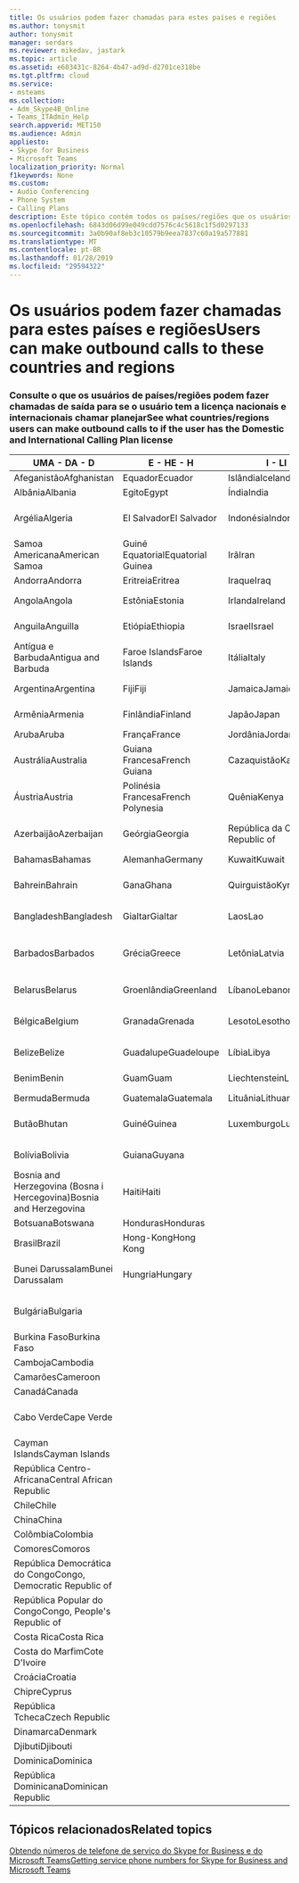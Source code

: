 ```yaml
---
title: Os usuários podem fazer chamadas para estes países e regiões
ms.author: tonysmit
author: tonysmit
manager: serdars
ms.reviewer: mikedav, jastark
ms.topic: article
ms.assetid: e603431c-8264-4b47-ad9d-d2701ce318be
ms.tgt.pltfrm: cloud
ms.service:
- msteams
ms.collection:
- Adm_Skype4B_Online
- Teams_ITAdmin_Help
search.appverid: MET150
ms.audience: Admin
appliesto:
- Skype for Business
- Microsoft Teams
localization_priority: Normal
f1keywords: None
ms.custom:
- Audio Conferencing
- Phone System
- Calling Plans
description: Este tópico contém todos os países/regiões que os usuários podem fazer chamadas de saída para que tenham um plano de chamada.
ms.openlocfilehash: 6843d06d99e049cdd7576c4c5618c1f5d0297133
ms.sourcegitcommit: 3a0b90af8eb3c10579b9eea7837c60a19a577881
ms.translationtype: MT
ms.contentlocale: pt-BR
ms.lasthandoff: 01/28/2019
ms.locfileid: "29594322"
---
```

# <a name="users-can-make-outbound-calls-to-these-countries-and-regions"></a><span data-ttu-id="7ec82-103">Os usuários podem fazer chamadas para estes países e regiões</span><span class="sxs-lookup"><span data-stu-id="7ec82-103">Users can make outbound calls to these countries and regions</span></span>

### <a name="see-what-countriesregions-users-can-make-outbound-calls-to-if-the-user-has-the-domestic-and-international-calling-plan-license"></a><span data-ttu-id="7ec82-104">Consulte o que os usuários de países/regiões podem fazer chamadas de saída para se o usuário tem a licença nacionais e internacionais chamar planejar</span><span class="sxs-lookup"><span data-stu-id="7ec82-104">See what countries/regions users can make outbound calls to if the user has the Domestic and International Calling Plan license</span></span>

|<span data-ttu-id="7ec82-105">**UMA - D**</span><span class="sxs-lookup"><span data-stu-id="7ec82-105">**A - D**</span></span>| <span data-ttu-id="7ec82-106">**E - H**</span><span class="sxs-lookup"><span data-stu-id="7ec82-106">**E - H**</span></span>|<span data-ttu-id="7ec82-107">**I - L**</span><span class="sxs-lookup"><span data-stu-id="7ec82-107">**I - L**</span></span>|<span data-ttu-id="7ec82-108">**M - O**</span><span class="sxs-lookup"><span data-stu-id="7ec82-108">**M - O**</span></span>|<span data-ttu-id="7ec82-109">**P - S**</span><span class="sxs-lookup"><span data-stu-id="7ec82-109">**P - S**</span></span>|<span data-ttu-id="7ec82-110">**T - Z**</span><span class="sxs-lookup"><span data-stu-id="7ec82-110">**T - Z**</span></span>|
---|---|---|---|---|---|
|<span data-ttu-id="7ec82-111">Afeganistão</span><span class="sxs-lookup"><span data-stu-id="7ec82-111">Afghanistan</span></span>|<span data-ttu-id="7ec82-112">Equador</span><span class="sxs-lookup"><span data-stu-id="7ec82-112">Ecuador</span></span> |<span data-ttu-id="7ec82-113">Islândia</span><span class="sxs-lookup"><span data-stu-id="7ec82-113">Iceland</span></span> |<span data-ttu-id="7ec82-114">Macau</span><span class="sxs-lookup"><span data-stu-id="7ec82-114">Macau</span></span> |<span data-ttu-id="7ec82-115">Paquistão</span><span class="sxs-lookup"><span data-stu-id="7ec82-115">Pakistan</span></span> |<span data-ttu-id="7ec82-116">Taiwan</span><span class="sxs-lookup"><span data-stu-id="7ec82-116">Taiwan</span></span>   |
|<span data-ttu-id="7ec82-117">Albânia</span><span class="sxs-lookup"><span data-stu-id="7ec82-117">Albania</span></span>|<span data-ttu-id="7ec82-118">Egito</span><span class="sxs-lookup"><span data-stu-id="7ec82-118">Egypt</span></span> |<span data-ttu-id="7ec82-119">Índia</span><span class="sxs-lookup"><span data-stu-id="7ec82-119">India</span></span> |<span data-ttu-id="7ec82-120">Macedônia</span><span class="sxs-lookup"><span data-stu-id="7ec82-120">Macedonia</span></span> |<span data-ttu-id="7ec82-121">Palau</span><span class="sxs-lookup"><span data-stu-id="7ec82-121">Palau</span></span> |<span data-ttu-id="7ec82-122">Tajiquistão</span><span class="sxs-lookup"><span data-stu-id="7ec82-122">Tajikistan</span></span>   |
|<span data-ttu-id="7ec82-123">Argélia</span><span class="sxs-lookup"><span data-stu-id="7ec82-123">Algeria</span></span>|<span data-ttu-id="7ec82-124">El Salvador</span><span class="sxs-lookup"><span data-stu-id="7ec82-124">El Salvador</span></span> |<span data-ttu-id="7ec82-125">Indonésia</span><span class="sxs-lookup"><span data-stu-id="7ec82-125">Indonesia</span></span> |<span data-ttu-id="7ec82-126">Malaui</span><span class="sxs-lookup"><span data-stu-id="7ec82-126">Malawi</span></span> |<span data-ttu-id="7ec82-127">Palestinian Authority</span><span class="sxs-lookup"><span data-stu-id="7ec82-127">Palestinian Authority</span></span> |<span data-ttu-id="7ec82-128">República Unida da Tanzânia</span><span class="sxs-lookup"><span data-stu-id="7ec82-128">Tanzania, United Republic of</span></span>  |
|<span data-ttu-id="7ec82-129">Samoa Americana</span><span class="sxs-lookup"><span data-stu-id="7ec82-129">American Samoa</span></span>|<span data-ttu-id="7ec82-130">Guiné Equatorial</span><span class="sxs-lookup"><span data-stu-id="7ec82-130">Equatorial Guinea</span></span> |<span data-ttu-id="7ec82-131">Irã</span><span class="sxs-lookup"><span data-stu-id="7ec82-131">Iran</span></span> |<span data-ttu-id="7ec82-132">Malásia</span><span class="sxs-lookup"><span data-stu-id="7ec82-132">Malaysia</span></span> |<span data-ttu-id="7ec82-133">Panamá</span><span class="sxs-lookup"><span data-stu-id="7ec82-133">Panama</span></span> | <span data-ttu-id="7ec82-134">Tailândia</span><span class="sxs-lookup"><span data-stu-id="7ec82-134">Thailand</span></span>   |
|<span data-ttu-id="7ec82-135">Andorra</span><span class="sxs-lookup"><span data-stu-id="7ec82-135">Andorra</span></span> |<span data-ttu-id="7ec82-136">Eritreia</span><span class="sxs-lookup"><span data-stu-id="7ec82-136">Eritrea</span></span> |<span data-ttu-id="7ec82-137">Iraque</span><span class="sxs-lookup"><span data-stu-id="7ec82-137">Iraq</span></span> |<span data-ttu-id="7ec82-138">Mali</span><span class="sxs-lookup"><span data-stu-id="7ec82-138">Mali</span></span> |<span data-ttu-id="7ec82-139">Paraguai</span><span class="sxs-lookup"><span data-stu-id="7ec82-139">Paraguay</span></span> |<span data-ttu-id="7ec82-140">Togo</span><span class="sxs-lookup"><span data-stu-id="7ec82-140">Togo</span></span>   |
|<span data-ttu-id="7ec82-141">Angola</span><span class="sxs-lookup"><span data-stu-id="7ec82-141">Angola</span></span> |<span data-ttu-id="7ec82-142">Estônia</span><span class="sxs-lookup"><span data-stu-id="7ec82-142">Estonia</span></span> |<span data-ttu-id="7ec82-143">Irlanda</span><span class="sxs-lookup"><span data-stu-id="7ec82-143">Ireland</span></span> |<span data-ttu-id="7ec82-144">Malta</span><span class="sxs-lookup"><span data-stu-id="7ec82-144">Malta</span></span> |<span data-ttu-id="7ec82-145">Peru</span><span class="sxs-lookup"><span data-stu-id="7ec82-145">Peru</span></span> | <span data-ttu-id="7ec82-146">Trinidad e Tobago</span><span class="sxs-lookup"><span data-stu-id="7ec82-146">Trinidad and Tobago</span></span>  |
|<span data-ttu-id="7ec82-147">Anguila</span><span class="sxs-lookup"><span data-stu-id="7ec82-147">Anguilla</span></span> |<span data-ttu-id="7ec82-148">Etiópia</span><span class="sxs-lookup"><span data-stu-id="7ec82-148">Ethiopia</span></span> |<span data-ttu-id="7ec82-149">Israel</span><span class="sxs-lookup"><span data-stu-id="7ec82-149">Israel</span></span> |<span data-ttu-id="7ec82-150">Ilhas Marshall</span><span class="sxs-lookup"><span data-stu-id="7ec82-150">Marshall Islands</span></span> | <span data-ttu-id="7ec82-151">Filipinas</span><span class="sxs-lookup"><span data-stu-id="7ec82-151">Philippines</span></span> | <span data-ttu-id="7ec82-152">Turquia</span><span class="sxs-lookup"><span data-stu-id="7ec82-152">Turkey</span></span> |
|<span data-ttu-id="7ec82-153">Antígua e Barbuda</span><span class="sxs-lookup"><span data-stu-id="7ec82-153">Antigua and Barbuda</span></span> | <span data-ttu-id="7ec82-154">Faroe Islands</span><span class="sxs-lookup"><span data-stu-id="7ec82-154">Faroe Islands</span></span> |<span data-ttu-id="7ec82-155">Itália</span><span class="sxs-lookup"><span data-stu-id="7ec82-155">Italy</span></span> |<span data-ttu-id="7ec82-156">Martinica</span><span class="sxs-lookup"><span data-stu-id="7ec82-156">Martinique</span></span> |<span data-ttu-id="7ec82-157">Polônia</span><span class="sxs-lookup"><span data-stu-id="7ec82-157">Poland</span></span> |<span data-ttu-id="7ec82-158">Turcomenistão</span><span class="sxs-lookup"><span data-stu-id="7ec82-158">Turkmenistan</span></span> |
|<span data-ttu-id="7ec82-159">Argentina</span><span class="sxs-lookup"><span data-stu-id="7ec82-159">Argentina</span></span>|<span data-ttu-id="7ec82-160">Fiji</span><span class="sxs-lookup"><span data-stu-id="7ec82-160">Fiji</span></span> |<span data-ttu-id="7ec82-161">Jamaica</span><span class="sxs-lookup"><span data-stu-id="7ec82-161">Jamaica</span></span> |<span data-ttu-id="7ec82-162">Maurício</span><span class="sxs-lookup"><span data-stu-id="7ec82-162">Mauritius</span></span> |<span data-ttu-id="7ec82-163">Portugal</span><span class="sxs-lookup"><span data-stu-id="7ec82-163">Portugal</span></span> |<span data-ttu-id="7ec82-164">Turcos e Caicos</span><span class="sxs-lookup"><span data-stu-id="7ec82-164">Turks and Caicos</span></span>   |
|<span data-ttu-id="7ec82-165">Armênia</span><span class="sxs-lookup"><span data-stu-id="7ec82-165">Armenia</span></span> |<span data-ttu-id="7ec82-166">Finlândia</span><span class="sxs-lookup"><span data-stu-id="7ec82-166">Finland</span></span> |<span data-ttu-id="7ec82-167">Japão</span><span class="sxs-lookup"><span data-stu-id="7ec82-167">Japan</span></span> |<span data-ttu-id="7ec82-168">Mayotte</span><span class="sxs-lookup"><span data-stu-id="7ec82-168">Mayotte</span></span> | <span data-ttu-id="7ec82-169">Porto Rico</span><span class="sxs-lookup"><span data-stu-id="7ec82-169">Puerto Rico</span></span> |<span data-ttu-id="7ec82-170">Uganda</span><span class="sxs-lookup"><span data-stu-id="7ec82-170">Uganda</span></span>  |
|<span data-ttu-id="7ec82-171">Aruba</span><span class="sxs-lookup"><span data-stu-id="7ec82-171">Aruba</span></span> |<span data-ttu-id="7ec82-172">França</span><span class="sxs-lookup"><span data-stu-id="7ec82-172">France</span></span> |<span data-ttu-id="7ec82-173">Jordânia</span><span class="sxs-lookup"><span data-stu-id="7ec82-173">Jordan</span></span> |<span data-ttu-id="7ec82-174">México</span><span class="sxs-lookup"><span data-stu-id="7ec82-174">Mexico</span></span> |<span data-ttu-id="7ec82-175">Catar</span><span class="sxs-lookup"><span data-stu-id="7ec82-175">Qatar</span></span> | <span data-ttu-id="7ec82-176">Ucrânia</span><span class="sxs-lookup"><span data-stu-id="7ec82-176">Ukraine</span></span>   |
|<span data-ttu-id="7ec82-177">Austrália</span><span class="sxs-lookup"><span data-stu-id="7ec82-177">Australia</span></span> |<span data-ttu-id="7ec82-178">Guiana Francesa</span><span class="sxs-lookup"><span data-stu-id="7ec82-178">French Guiana</span></span> |<span data-ttu-id="7ec82-179">Cazaquistão</span><span class="sxs-lookup"><span data-stu-id="7ec82-179">Kazakhstan</span></span> |<span data-ttu-id="7ec82-180">Micronésia</span><span class="sxs-lookup"><span data-stu-id="7ec82-180">Micronesia</span></span> |<span data-ttu-id="7ec82-181">Reunião</span><span class="sxs-lookup"><span data-stu-id="7ec82-181">Reunion</span></span> |<span data-ttu-id="7ec82-182">Emirados Árabes Unidos (EAU)</span><span class="sxs-lookup"><span data-stu-id="7ec82-182">United Arab Emirates (U.A.E)</span></span>  |
|<span data-ttu-id="7ec82-183">Áustria</span><span class="sxs-lookup"><span data-stu-id="7ec82-183">Austria</span></span> |<span data-ttu-id="7ec82-184">Polinésia Francesa</span><span class="sxs-lookup"><span data-stu-id="7ec82-184">French Polynesia</span></span> |<span data-ttu-id="7ec82-185">Quênia</span><span class="sxs-lookup"><span data-stu-id="7ec82-185">Kenya</span></span> |<span data-ttu-id="7ec82-186">Moldávia, República da</span><span class="sxs-lookup"><span data-stu-id="7ec82-186">Moldova, Republic of</span></span> |<span data-ttu-id="7ec82-187">Romênia</span><span class="sxs-lookup"><span data-stu-id="7ec82-187">Romania</span></span> |<span data-ttu-id="7ec82-188">Reino Unido (U.K.)</span><span class="sxs-lookup"><span data-stu-id="7ec82-188">United Kingdom (U.K.)</span></span> |
|<span data-ttu-id="7ec82-189">Azerbaijão</span><span class="sxs-lookup"><span data-stu-id="7ec82-189">Azerbaijan</span></span> |<span data-ttu-id="7ec82-190">Geórgia</span><span class="sxs-lookup"><span data-stu-id="7ec82-190">Georgia</span></span> |<span data-ttu-id="7ec82-191">República da Coreia</span><span class="sxs-lookup"><span data-stu-id="7ec82-191">Korea, Republic of</span></span> |<span data-ttu-id="7ec82-192">Mônaco</span><span class="sxs-lookup"><span data-stu-id="7ec82-192">Monaco</span></span> | <span data-ttu-id="7ec82-193">Federação Russa</span><span class="sxs-lookup"><span data-stu-id="7ec82-193">Russian Federation</span></span> |<span data-ttu-id="7ec82-194">Estados Unidos</span><span class="sxs-lookup"><span data-stu-id="7ec82-194">United States (U.S.)</span></span>  |
|<span data-ttu-id="7ec82-195">Bahamas</span><span class="sxs-lookup"><span data-stu-id="7ec82-195">Bahamas</span></span> |<span data-ttu-id="7ec82-196">Alemanha</span><span class="sxs-lookup"><span data-stu-id="7ec82-196">Germany</span></span> |<span data-ttu-id="7ec82-197">Kuwait</span><span class="sxs-lookup"><span data-stu-id="7ec82-197">Kuwait</span></span> |<span data-ttu-id="7ec82-198">Mongólia</span><span class="sxs-lookup"><span data-stu-id="7ec82-198">Mongolia</span></span> |<span data-ttu-id="7ec82-199">Ruanda</span><span class="sxs-lookup"><span data-stu-id="7ec82-199">Rwanda</span></span> | <span data-ttu-id="7ec82-200">Uruguai</span><span class="sxs-lookup"><span data-stu-id="7ec82-200">Uruguay</span></span> |
|<span data-ttu-id="7ec82-201">Bahrein</span><span class="sxs-lookup"><span data-stu-id="7ec82-201">Bahrain</span></span> |<span data-ttu-id="7ec82-202">Gana</span><span class="sxs-lookup"><span data-stu-id="7ec82-202">Ghana</span></span> |<span data-ttu-id="7ec82-203">Quirguistão</span><span class="sxs-lookup"><span data-stu-id="7ec82-203">Kyrgyzstan</span></span> |<span data-ttu-id="7ec82-204">Montenegro</span><span class="sxs-lookup"><span data-stu-id="7ec82-204">Montenegro</span></span> | <span data-ttu-id="7ec82-205">São Cristóvão e Nevis</span><span class="sxs-lookup"><span data-stu-id="7ec82-205">Saint Kitts and Nevis</span></span> |<span data-ttu-id="7ec82-206">Uzbequistão</span><span class="sxs-lookup"><span data-stu-id="7ec82-206">Uzbekistan</span></span>  |
|<span data-ttu-id="7ec82-207">Bangladesh</span><span class="sxs-lookup"><span data-stu-id="7ec82-207">Bangladesh</span></span> |<span data-ttu-id="7ec82-208">Gialtar</span><span class="sxs-lookup"><span data-stu-id="7ec82-208">Gialtar</span></span> |<span data-ttu-id="7ec82-209">Laos</span><span class="sxs-lookup"><span data-stu-id="7ec82-209">Lao</span></span> |<span data-ttu-id="7ec82-210">Montserrat</span><span class="sxs-lookup"><span data-stu-id="7ec82-210">Montserrat</span></span> | <span data-ttu-id="7ec82-211">Santa Lúcia</span><span class="sxs-lookup"><span data-stu-id="7ec82-211">Saint Lucia</span></span> |<span data-ttu-id="7ec82-212">Cidade do Vaticano</span><span class="sxs-lookup"><span data-stu-id="7ec82-212">Vatican City State</span></span>  |
|<span data-ttu-id="7ec82-213">Barbados</span><span class="sxs-lookup"><span data-stu-id="7ec82-213">Barbados</span></span> |<span data-ttu-id="7ec82-214">Grécia</span><span class="sxs-lookup"><span data-stu-id="7ec82-214">Greece</span></span> |<span data-ttu-id="7ec82-215">Letônia</span><span class="sxs-lookup"><span data-stu-id="7ec82-215">Latvia</span></span> |<span data-ttu-id="7ec82-216">Marrocos</span><span class="sxs-lookup"><span data-stu-id="7ec82-216">Morocco</span></span> |<span data-ttu-id="7ec82-217">São Vicente e Granadinas</span><span class="sxs-lookup"><span data-stu-id="7ec82-217">Saint Vincent and the Grenadines</span></span> |<span data-ttu-id="7ec82-218">Venezuela</span><span class="sxs-lookup"><span data-stu-id="7ec82-218">Venezuela</span></span>   |
|<span data-ttu-id="7ec82-219">Belarus</span><span class="sxs-lookup"><span data-stu-id="7ec82-219">Belarus</span></span> |<span data-ttu-id="7ec82-220">Groenlândia</span><span class="sxs-lookup"><span data-stu-id="7ec82-220">Greenland</span></span> |<span data-ttu-id="7ec82-221">Líbano</span><span class="sxs-lookup"><span data-stu-id="7ec82-221">Lebanon</span></span> |<span data-ttu-id="7ec82-222">Moçambique</span><span class="sxs-lookup"><span data-stu-id="7ec82-222">Mozambique</span></span> | <span data-ttu-id="7ec82-223">San Marino</span><span class="sxs-lookup"><span data-stu-id="7ec82-223">San Marino</span></span> |<span data-ttu-id="7ec82-224">Vietnã</span><span class="sxs-lookup"><span data-stu-id="7ec82-224">Viet Nam</span></span>  |
|<span data-ttu-id="7ec82-225">Bélgica</span><span class="sxs-lookup"><span data-stu-id="7ec82-225">Belgium</span></span> |<span data-ttu-id="7ec82-226">Granada</span><span class="sxs-lookup"><span data-stu-id="7ec82-226">Grenada</span></span> |<span data-ttu-id="7ec82-227">Lesoto</span><span class="sxs-lookup"><span data-stu-id="7ec82-227">Lesotho</span></span> |<span data-ttu-id="7ec82-228">Myanmar</span><span class="sxs-lookup"><span data-stu-id="7ec82-228">Myanmar</span></span> | <span data-ttu-id="7ec82-229">Saudi Arabia (المملكة العربية السعودية)</span><span class="sxs-lookup"><span data-stu-id="7ec82-229">Saudi Arabia</span></span> | <span data-ttu-id="7ec82-230">Ilhas Virgens (Britânicas)</span><span class="sxs-lookup"><span data-stu-id="7ec82-230">Virgin Islands (British)</span></span> |
|<span data-ttu-id="7ec82-231">Belize</span><span class="sxs-lookup"><span data-stu-id="7ec82-231">Belize</span></span> |<span data-ttu-id="7ec82-232">Guadalupe</span><span class="sxs-lookup"><span data-stu-id="7ec82-232">Guadeloupe</span></span> |<span data-ttu-id="7ec82-233">Líbia</span><span class="sxs-lookup"><span data-stu-id="7ec82-233">Libya</span></span> |<span data-ttu-id="7ec82-234">Namíbia</span><span class="sxs-lookup"><span data-stu-id="7ec82-234">Namibia</span></span> |<span data-ttu-id="7ec82-235">Senegal</span><span class="sxs-lookup"><span data-stu-id="7ec82-235">Senegal</span></span> | <span data-ttu-id="7ec82-236">Ilhas Virgens (Estados Unidos)</span><span class="sxs-lookup"><span data-stu-id="7ec82-236">Virgin Islands (U.S.)</span></span>  |
|<span data-ttu-id="7ec82-237">Benim</span><span class="sxs-lookup"><span data-stu-id="7ec82-237">Benin</span></span> |<span data-ttu-id="7ec82-238">Guam</span><span class="sxs-lookup"><span data-stu-id="7ec82-238">Guam</span></span> |<span data-ttu-id="7ec82-239">Liechtenstein</span><span class="sxs-lookup"><span data-stu-id="7ec82-239">Liechtenstein</span></span> |<span data-ttu-id="7ec82-240">Nepal</span><span class="sxs-lookup"><span data-stu-id="7ec82-240">Nepal</span></span> | <span data-ttu-id="7ec82-241">Sérvia</span><span class="sxs-lookup"><span data-stu-id="7ec82-241">Serbia</span></span> | <span data-ttu-id="7ec82-242">Ilhas Wallis e Futuna</span><span class="sxs-lookup"><span data-stu-id="7ec82-242">Wallis and Futuna Islands</span></span>  |
|<span data-ttu-id="7ec82-243">Bermuda</span><span class="sxs-lookup"><span data-stu-id="7ec82-243">Bermuda</span></span> |<span data-ttu-id="7ec82-244">Guatemala</span><span class="sxs-lookup"><span data-stu-id="7ec82-244">Guatemala</span></span> |<span data-ttu-id="7ec82-245">Lituânia</span><span class="sxs-lookup"><span data-stu-id="7ec82-245">Lithuania</span></span> |<span data-ttu-id="7ec82-246">Países Baixos</span><span class="sxs-lookup"><span data-stu-id="7ec82-246">Netherlands</span></span> |<span data-ttu-id="7ec82-247">Cingapura</span><span class="sxs-lookup"><span data-stu-id="7ec82-247">Singapore</span></span> |<span data-ttu-id="7ec82-248">Iêmen</span><span class="sxs-lookup"><span data-stu-id="7ec82-248">Yemen</span></span> |
|<span data-ttu-id="7ec82-249">Butão</span><span class="sxs-lookup"><span data-stu-id="7ec82-249">Bhutan</span></span> |<span data-ttu-id="7ec82-250">Guiné</span><span class="sxs-lookup"><span data-stu-id="7ec82-250">Guinea</span></span> |<span data-ttu-id="7ec82-251">Luxemburgo</span><span class="sxs-lookup"><span data-stu-id="7ec82-251">Luxembourg</span></span> |<span data-ttu-id="7ec82-252">Antilhas Holandesas</span><span class="sxs-lookup"><span data-stu-id="7ec82-252">Netherlands Antilles</span></span> |<span data-ttu-id="7ec82-253">Eslováquia</span><span class="sxs-lookup"><span data-stu-id="7ec82-253">Slovakia</span></span> |<span data-ttu-id="7ec82-254">Zâmbia</span><span class="sxs-lookup"><span data-stu-id="7ec82-254">Zambia</span></span>  |
|<span data-ttu-id="7ec82-255">Bolívia</span><span class="sxs-lookup"><span data-stu-id="7ec82-255">Bolivia</span></span> |<span data-ttu-id="7ec82-256">Guiana</span><span class="sxs-lookup"><span data-stu-id="7ec82-256">Guyana</span></span>| |<span data-ttu-id="7ec82-257">Nova Caledônia</span><span class="sxs-lookup"><span data-stu-id="7ec82-257">New Caledonia</span></span> |<span data-ttu-id="7ec82-258">Eslovênia</span><span class="sxs-lookup"><span data-stu-id="7ec82-258">Slovenia</span></span> |<span data-ttu-id="7ec82-259">Zimbábue</span><span class="sxs-lookup"><span data-stu-id="7ec82-259">Zimbabwe</span></span> |
|<span data-ttu-id="7ec82-260">Bosnia and Herzegovina (Bosna i Hercegovina)</span><span class="sxs-lookup"><span data-stu-id="7ec82-260">Bosnia and Herzegovina</span></span> |<span data-ttu-id="7ec82-261">Haiti</span><span class="sxs-lookup"><span data-stu-id="7ec82-261">Haiti</span></span> ||<span data-ttu-id="7ec82-262">Nova Zelândia</span><span class="sxs-lookup"><span data-stu-id="7ec82-262">New Zealand</span></span> |<span data-ttu-id="7ec82-263">África do Sul</span><span class="sxs-lookup"><span data-stu-id="7ec82-263">South Africa</span></span> | 
|<span data-ttu-id="7ec82-264">Botsuana</span><span class="sxs-lookup"><span data-stu-id="7ec82-264">Botswana</span></span> |<span data-ttu-id="7ec82-265">Honduras</span><span class="sxs-lookup"><span data-stu-id="7ec82-265">Honduras</span></span> ||<span data-ttu-id="7ec82-266">Nicarágua</span><span class="sxs-lookup"><span data-stu-id="7ec82-266">Nicaragua</span></span> |<span data-ttu-id="7ec82-267">Espanha</span><span class="sxs-lookup"><span data-stu-id="7ec82-267">Spain</span></span> |
|<span data-ttu-id="7ec82-268">Brasil</span><span class="sxs-lookup"><span data-stu-id="7ec82-268">Brazil</span></span> |<span data-ttu-id="7ec82-269">Hong-Kong</span><span class="sxs-lookup"><span data-stu-id="7ec82-269">Hong Kong</span></span> ||<span data-ttu-id="7ec82-270">Níger</span><span class="sxs-lookup"><span data-stu-id="7ec82-270">Niger</span></span> |<span data-ttu-id="7ec82-271">Sri Lanka</span><span class="sxs-lookup"><span data-stu-id="7ec82-271">Sri Lanka</span></span> | 
|<span data-ttu-id="7ec82-272">Bunei Darussalam</span><span class="sxs-lookup"><span data-stu-id="7ec82-272">Bunei Darussalam</span></span> |<span data-ttu-id="7ec82-273">Hungria</span><span class="sxs-lookup"><span data-stu-id="7ec82-273">Hungary</span></span> ||<span data-ttu-id="7ec82-274">Nigéria</span><span class="sxs-lookup"><span data-stu-id="7ec82-274">Nigeria</span></span> |<span data-ttu-id="7ec82-275">Saint-Pierre e Miquelon</span><span class="sxs-lookup"><span data-stu-id="7ec82-275">St. Pierre and Miquelon</span></span> | 
|<span data-ttu-id="7ec82-276">Bulgária</span><span class="sxs-lookup"><span data-stu-id="7ec82-276">Bulgaria</span></span> |||<span data-ttu-id="7ec82-277">Ilhas Marianas do Norte</span><span class="sxs-lookup"><span data-stu-id="7ec82-277">Northern Mariana Islands</span></span> |<span data-ttu-id="7ec82-278">Sudão</span><span class="sxs-lookup"><span data-stu-id="7ec82-278">Sudan</span></span> |
|<span data-ttu-id="7ec82-279">Burkina Faso</span><span class="sxs-lookup"><span data-stu-id="7ec82-279">Burkina Faso</span></span> |||<span data-ttu-id="7ec82-280">Noruega</span><span class="sxs-lookup"><span data-stu-id="7ec82-280">Norway</span></span> |<span data-ttu-id="7ec82-281">Suriname</span><span class="sxs-lookup"><span data-stu-id="7ec82-281">Suriname</span></span> |
|<span data-ttu-id="7ec82-282">Camboja</span><span class="sxs-lookup"><span data-stu-id="7ec82-282">Cambodia</span></span> |||<span data-ttu-id="7ec82-283">Omã</span><span class="sxs-lookup"><span data-stu-id="7ec82-283">Oman</span></span> |<span data-ttu-id="7ec82-284">Suazilândia</span><span class="sxs-lookup"><span data-stu-id="7ec82-284">Swaziland</span></span> | 
|<span data-ttu-id="7ec82-285">Camarões</span><span class="sxs-lookup"><span data-stu-id="7ec82-285">Cameroon</span></span> ||||<span data-ttu-id="7ec82-286">Suécia</span><span class="sxs-lookup"><span data-stu-id="7ec82-286">Sweden</span></span> |
|<span data-ttu-id="7ec82-287">Canadá</span><span class="sxs-lookup"><span data-stu-id="7ec82-287">Canada</span></span> ||||<span data-ttu-id="7ec82-288">Suíça</span><span class="sxs-lookup"><span data-stu-id="7ec82-288">Switzerland</span></span> | 
|<span data-ttu-id="7ec82-289">Cabo Verde</span><span class="sxs-lookup"><span data-stu-id="7ec82-289">Cape Verde</span></span> ||||<span data-ttu-id="7ec82-290">República Árabe da Síria</span><span class="sxs-lookup"><span data-stu-id="7ec82-290">Syrian Arab Republic</span></span> |
|<span data-ttu-id="7ec82-291">Cayman Islands</span><span class="sxs-lookup"><span data-stu-id="7ec82-291">Cayman Islands</span></span> |
|<span data-ttu-id="7ec82-292">República Centro-Africana</span><span class="sxs-lookup"><span data-stu-id="7ec82-292">Central African Republic</span></span> |
|<span data-ttu-id="7ec82-293">Chile</span><span class="sxs-lookup"><span data-stu-id="7ec82-293">Chile</span></span> |
|<span data-ttu-id="7ec82-294">China</span><span class="sxs-lookup"><span data-stu-id="7ec82-294">China</span></span> |
|<span data-ttu-id="7ec82-295">Colômbia</span><span class="sxs-lookup"><span data-stu-id="7ec82-295">Colombia</span></span> |
|<span data-ttu-id="7ec82-296">Comores</span><span class="sxs-lookup"><span data-stu-id="7ec82-296">Comoros</span></span> |
|<span data-ttu-id="7ec82-297">República Democrática do Congo</span><span class="sxs-lookup"><span data-stu-id="7ec82-297">Congo, Democratic Republic of</span></span> |
|<span data-ttu-id="7ec82-298">República Popular do Congo</span><span class="sxs-lookup"><span data-stu-id="7ec82-298">Congo, People's Republic of</span></span> |
|<span data-ttu-id="7ec82-299">Costa Rica</span><span class="sxs-lookup"><span data-stu-id="7ec82-299">Costa Rica</span></span> |
|<span data-ttu-id="7ec82-300">Costa do Marfim</span><span class="sxs-lookup"><span data-stu-id="7ec82-300">Cote D'Ivoire</span></span> |
|<span data-ttu-id="7ec82-301">Croácia</span><span class="sxs-lookup"><span data-stu-id="7ec82-301">Croatia</span></span> |
|<span data-ttu-id="7ec82-302">Chipre</span><span class="sxs-lookup"><span data-stu-id="7ec82-302">Cyprus</span></span> |
|<span data-ttu-id="7ec82-303">República Tcheca</span><span class="sxs-lookup"><span data-stu-id="7ec82-303">Czech Republic</span></span> |
|<span data-ttu-id="7ec82-304">Dinamarca</span><span class="sxs-lookup"><span data-stu-id="7ec82-304">Denmark</span></span> |
|<span data-ttu-id="7ec82-305">Djibuti</span><span class="sxs-lookup"><span data-stu-id="7ec82-305">Djibouti</span></span> |
|<span data-ttu-id="7ec82-306">Dominica</span><span class="sxs-lookup"><span data-stu-id="7ec82-306">Dominica</span></span> |
|<span data-ttu-id="7ec82-307">República Dominicana</span><span class="sxs-lookup"><span data-stu-id="7ec82-307">Dominican Republic</span></span> |

## <a name="related-topics"></a><span data-ttu-id="7ec82-308">Tópicos relacionados</span><span class="sxs-lookup"><span data-stu-id="7ec82-308">Related topics</span></span>

[<span data-ttu-id="7ec82-309">Obtendo números de telefone de serviço do Skype for Business e do Microsoft Teams</span><span class="sxs-lookup"><span data-stu-id="7ec82-309">Getting service phone numbers for Skype for Business and Microsoft Teams</span></span>](/SkypeForBusiness/what-is-phone-system-in-office-365/getting-service-phone-numbers)

  
 
